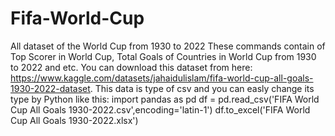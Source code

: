 # Fifa-World-Cup
All dataset of the World Cup from 1930 to 2022
These commands contain of Top Scorer in World Cup, Total Goals of Countries in World Cup from 1930 to 2022 and etc.
You can download this dataset from here: https://www.kaggle.com/datasets/jahaidulislam/fifa-world-cup-all-goals-1930-2022-dataset.
This data is type of csv and you can easly change its type by Python like this:
import pandas as pd
df = pd.read_csv('FIFA World Cup All Goals 1930-2022.csv',encoding='latin-1')
df.to_excel('FIFA World Cup All Goals 1930-2022.xlsx')
